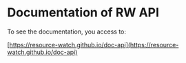 # Documentation of RW API

To see the documentation, you access to:

[https://resource-watch.github.io/doc-api](https://resource-watch.github.io/doc-api)
